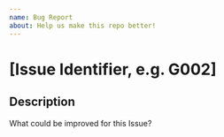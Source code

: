 ```yaml
---
name: Bug Report
about: Help us make this repo better!
---
```


# [Issue Identifier, e.g. G002]

## Description

What could be improved for this Issue?